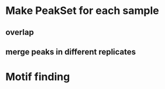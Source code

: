 # Make PeakSet for each sample

## overlap
## merge peaks in different replicates
# Motif finding

<!--stackedit_data:
eyJoaXN0b3J5IjpbLTE4NjA4NzAwMTQsLTM0MjE2MzcxLC0xOT
UxMDQzMDI3XX0=
-->